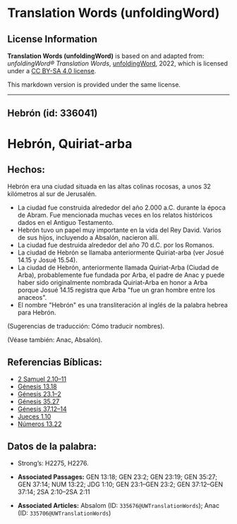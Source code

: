 # Translation Words (unfoldingWord)

## License Information

**Translation Words (unfoldingWord)** is based on and adapted from: _unfoldingWord® Translation Words_, [unfoldingWord](https://unfoldingword.org/utw), 2022, which is licensed under a [CC BY-SA 4.0 license](https://creativecommons.org/licenses/by-sa/4.0/legalcode.en).

This markdown version is provided under the same license.



--------------------------------

## Hebrón (id: 336041)

Hebrón, Quiriat\-arba
=====================

Hechos:
-------

Hebrón era una ciudad situada en las altas colinas rocosas, a unos 32 kilómetros al sur de Jerusalén.

* La ciudad fue construida alrededor del año 2\.000 a.C. durante la época de Abram. Fue mencionada muchas veces en los relatos históricos dados en el Antiguo Testamento.
* Hebrón tuvo un papel muy importante en la vida del Rey David. Varios de sus hijos, incluyendo a Absalón, nacieron allí.
* La ciudad fue destruida alrededor del año 70 d.C. por los Romanos.
* La ciudad de Hebrón se llamaba anteriormente Quiriat\-arba (ver Josué 14\.15 y Josué 15\.54\).
* La ciudad de Hebrón, anteriormente llamada Quiriat\-Arba (Ciudad de Arba), probablemente fue fundada por Arba, el padre de Anac y puede haber sido originalmente nombrada Quiriat\-Arba en honor a Arba porque Josué 14\.15 registra que Arba "fue un gran hombre entre los anaceos".
* El nombre "Hebrón" es una transliteración al inglés de la palabra hebrea para Hebrón.

(Sugerencias de traducción: Cómo traducir nombres).

(Véase también: Anac, Absalón).

Referencias Bíblicas:
---------------------

* [2 Samuel 2\.10–11](https://ref.ly/2Sam2:10-2Sam2:11)
* [Génesis 13\.18](https://ref.ly/Gen13:18)
* [Génesis 23\.1–2](https://ref.ly/Gen23:1-Gen23:2)
* [Génesis 35\.27](https://ref.ly/Gen35:27)
* [Génesis 37\.12–14](https://ref.ly/Gen37:12-Gen37:14)
* [Jueces 1\.10](https://ref.ly/Judg1:10)
* [Números 13\.22](https://ref.ly/Num13:22)

Datos de la palabra:
--------------------

* Strong’s: H2275, H2276\.

* **Associated Passages:** GEN 13:18; GEN 23:2; GEN 23:19; GEN 35:27; GEN 37:14; NUM 13:22; JDG 1:10; GEN 23:1–GEN 23:2; GEN 37:12–GEN 37:14; 2SA 2:10–2SA 2:11
* **Associated Articles:** Absalom (ID: `335676@UWTranslationWords`); Anac (ID: `335706@UWTranslationWords`)


